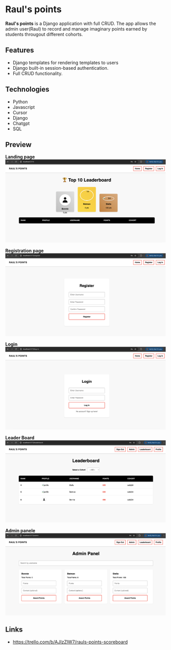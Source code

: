 # Raul's points
**Raul's points** is a Django application with full CRUD. The app allows the admin user(Raul) to record and manage imaginary points earned by students througout different cohorts. 

## Features
 - Django templates for rendering templates to users
-  Django built-in session-based authentication.
-  Full CRUD functionality.


## Technologies
- Python
- Javascript 
- Cursor
- Django
- Chatgpt
- SQL

## Preview
**Landing page**
![Raul's Points](./src/assets/landing%20page.png)

**Registration page**
![Raul's Points](./src/assets/Register.png)

**Login**
![Raul's Points ](./src/assets/Login.png) 

**Leader Board**
![Raul's Points ](./src/assets/Leaderboard.png)

**Admin panele**
![Raul's Points ](./src/assets/Admin%20Panel.png)

## Links
- https://trello.com/b/AJIzZlW7/rauls-points-scoreboard